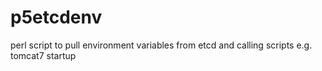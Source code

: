 # p5etcdenv
perl script to pull environment variables from etcd and calling scripts e.g. tomcat7 startup
